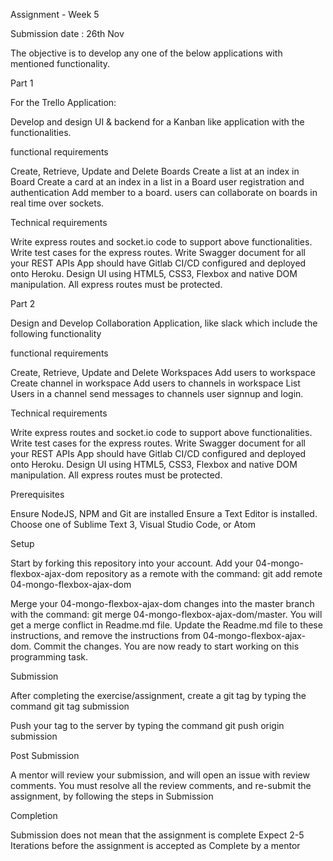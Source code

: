 Assignment - Week 5

Submission date : 26th Nov

The objective is to develop any one of the below applications with mentioned functionality.


Part 1

For the Trello Application:


Develop and design UI & backend for a Kanban like application with the functionalities.


functional requirements


Create, Retrieve, Update and Delete Boards
Create a list at an index in Board
Create a card at an index in a list in a Board
user registration and authentication
Add member to a board.
users can collaborate on boards in real time over sockets. 



Technical requirements


Write express routes and socket.io code to support above functionalities.
Write test cases for the express routes.
Write Swagger document for all your REST APIs
App should have Gitlab CI/CD configured and deployed onto Heroku.
Design UI using HTML5, CSS3, Flexbox and native DOM manipulation.
All express routes must be protected.



Part 2


Design and Develop Collaboration Application, like slack which include the     following functionality


functional requirements


Create, Retrieve, Update and Delete Workspaces
Add users to workspace
Create channel in workspace
Add users to channels in workspace
List Users in a channel
send messages to channels
user signnup and login.



Technical requirements


Write express routes and socket.io code to support above functionalities.
Write test cases for the express routes.
Write Swagger document for all your REST APIs
App should have Gitlab CI/CD configured and deployed onto Heroku.
Design UI using HTML5, CSS3, Flexbox and native DOM manipulation.
All express routes must be protected.



Prerequisites


Ensure NodeJS, NPM and Git are installed
Ensure a Text Editor is installed. Choose one of Sublime Text 3, Visual Studio Code, or Atom



Setup


Start by forking this repository into your account.
Add your 04-mongo-flexbox-ajax-dom repository as a remote with the command: git add remote 04-mongo-flexbox-ajax-dom <insert-04-mongo-flexbox-ajax-dom-repository-url-here>

Merge your 04-mongo-flexbox-ajax-dom changes into the master branch with the command: git merge 04-mongo-flexbox-ajax-dom/master. You will get a merge conflict in Readme.md file.
Update the Readme.md file to these instructions, and remove the instructions from 04-mongo-flexbox-ajax-dom.
Commit the changes. You are now ready to start working on this programming task.



Submission


After completing the exercise/assignment, create a git tag by typing the command git tag submission

Push your tag to the server by typing the command git push origin submission




Post Submission


A mentor will review your submission, and will open an issue with review comments.
You must resolve all the review comments, and re-submit the assignment, by following the steps in Submission



Completion


Submission does not mean that the assignment is complete
Expect 2-5 Iterations before the assignment is accepted as Complete by a mentor